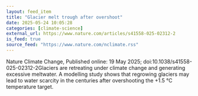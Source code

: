 ```yaml
---
layout: feed_item
title: "Glacier melt trough after overshoot"
date: 2025-05-24 10:05:28
categories: [climate-science]
external_url: https://www.nature.com/articles/s41558-025-02312-2
is_feed: true
source_feed: "https://www.nature.com/nclimate.rss"
---
```


Nature Climate Change, Published online: 19 May 2025; doi:10.1038/s41558-025-02312-2Glaciers are retreating under climate change and generating excessive meltwater. A modelling study shows that regrowing glaciers may lead to water scarcity in the centuries after overshooting the +1.5 °C temperature target.
